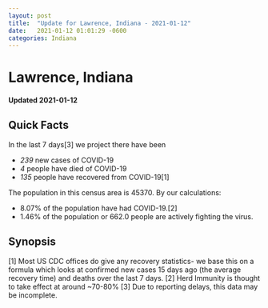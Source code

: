 ```yaml
---
layout: post
title:  "Update for Lawrence, Indiana - 2021-01-12"
date:   2021-01-12 01:01:29 -0600
categories: Indiana
---
```


# Lawrence, Indiana
#### Updated 2021-01-12

## Quick Facts

In the last 7 days[3] we project there have been
- *239* new cases of COVID-19
- *4* people have died of COVID-19
- *135* people have recovered from COVID-19[1]

The population in this census area is 45370. By our calculations:
- 8.07% of the population have had COVID-19.[2]
- 1.46% of the population or 662.0 people are actively fighting the virus.

## Synopsis




[1] Most US CDC offices do give any recovery statistics- we base this on a formula which looks at confirmed new cases
15 days ago (the average recovery time) and deaths over the last 7 days.
[2] Herd Immunity is thought to take effect at around ~70-80%
[3] Due to reporting delays, this data may be incomplete. 
    
